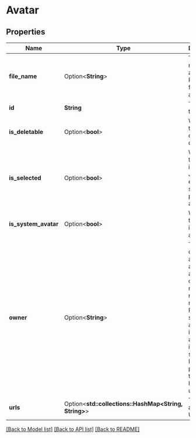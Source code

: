 # Avatar

## Properties

Name | Type | Description | Notes
------------ | ------------- | ------------- | -------------
**file_name** | Option<**String**> | The file name of the avatar icon. Returned for system avatars. | [optional][readonly]
**id** | **String** | The ID of the avatar. | 
**is_deletable** | Option<**bool**> | Whether the avatar can be deleted. | [optional][readonly]
**is_selected** | Option<**bool**> | Whether the avatar is used in Jira. For example, shown as a project's avatar. | [optional][readonly]
**is_system_avatar** | Option<**bool**> | Whether the avatar is a system avatar. | [optional][readonly]
**owner** | Option<**String**> | The owner of the avatar. For a system avatar the owner is null (and nothing is returned). For non-system avatars this is the appropriate identifier, such as the ID for a project or the account ID for a user. | [optional][readonly]
**urls** | Option<**std::collections::HashMap<String, String>**> | The list of avatar icon URLs. | [optional][readonly]

[[Back to Model list]](../README.md#documentation-for-models) [[Back to API list]](../README.md#documentation-for-api-endpoints) [[Back to README]](../README.md)


